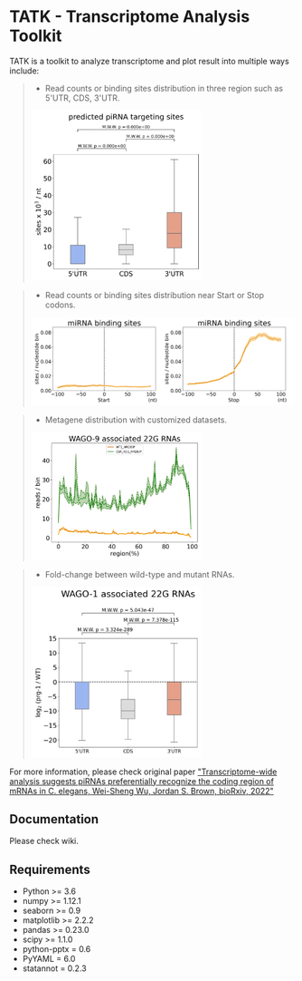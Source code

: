 # TATK - Transcriptome Analysis Toolkit

TATK is a toolkit to analyze transcriptome and plot result into multiple ways include: 

> - Read counts or binding sites distribution in  three region such as 5'UTR, CDS, 3'UTR.
> <img src="examples/fig/3-B.png" width=300 />

> - Read counts or binding sites distribution near Start or Stop codons.
> <img src="examples/fig/2-C.png" width=500 />

> - Metagene distribution with customized datasets. 
> <img src="examples/fig/5-E-1.png" width=300 />

> - Fold-change between wild-type and mutant RNAs.
> <img src="examples/fig/4-B-1.png" width=300 />

For more information, please check original paper ["Transcriptome-wide analysis suggests piRNAs preferentially recognize the coding region of mRNAs in C. elegans, Wei-Sheng Wu, Jordan S. Brown, bioRxiv, 2022"](https://www.biorxiv.org/content/10.1101/2022.06.08.495319v1)

## Documentation

Please check wiki.


## Requirements
- Python >= 3.6
- numpy >= 1.12.1
- seaborn >= 0.9
- matplotlib >= 2.2.2
- pandas >= 0.23.0
- scipy >= 1.1.0
- python-pptx = 0.6
- PyYAML = 6.0
- statannot = 0.2.3
